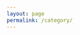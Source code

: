 ```yaml
---
layout: page
permalink: /category/
---
```

<script>
<h1>Archive of posts from {{ page.date | date: "%B %Y" }}</h1>

<ul class="posts">
{% for post in page.posts %}
  <li>
    <a class="post-link" href="{{ post.url | relative_url }}">{{ post.categories }}</a>
  </li>
{% endfor %}
</ul>
</script>
